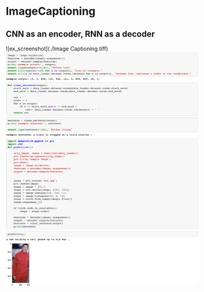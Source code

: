 # ImageCaptioning

CNN as an encoder, RNN as a decoder
------------------------------------
![ex_screenshot](./Image Captioning.tiff)
![ex_screenshot](./image.png)

